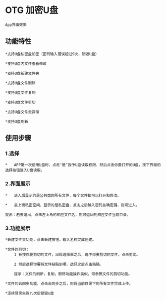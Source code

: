 OTG 加密U盘
================================================
    App界面效果

功能特性
------------------------------------------------
    *支持U盘私密盘加密（密码输入错误超过9次，销毁U盘）

    *支持U盘内文件查看修改

    *支持U盘新建文件夹

    *支持U盘文件删除

    *支持U盘文件复制

    *支持U盘文件剪切

    *支持U盘文件云存储

    *支持U盘刷新

使用步骤
-------------------------------------------------
### 1.选择
    *   APP第一次使用U盘时，点击‘是’授予U盘读取权限，然后点击你要打开的U盘，按下界面的选择按钮进入U盘读取。
### 2.界面展示
    *   进入后显示的是公共盘的所有文件，每个文件都可以打开和修改。

    *   最上面私密空间，显示的是私密盘，点击之后输入密码按确定键，则可进入。

    提示：若要退出，点击左上角的相应文件名，则可返回到相应文件当前目录。
### 3.功能展示
    *新建文件夹功能，点击新建按钮，输入名称完成创建。

    *文件的剪切：
        1 长按你要剪切的文件，出现选择框之后，选中你要剪切的文件，点击剪切。
        
        2 然后选择你要将文件粘贴到哪，选好之后点击粘贴。

        提示：文件的刷新，复制，删除功能操作类似，可参照文件的剪切功能。

    *文件的云同步功能，点击云同步之后，则将当前目录下的所有文件完成上传。

    *连续登录失败九次后销毁u盘